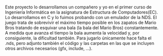 Este proyecto lo desarrollamos un compañero y yo en el primer curso de Ingeniería Informática en la asignatura de Estructura de Computadores(EC). Lo desarrollamos en C y lo fuimos probando con un emulador de la NDS. 
El juego trata de sobrevivir el máximo tiempo posible en los zapatos de Mario Bros tratando de esquivar una bala (la bala del Mario Bros) constantemente. A medida que avanza el tiempo la bala aumenta la velocidad y, por consiguiente, la dificultad también. 
Para jugarlo únicamente hace falta el .nds, pero adjunto también el código y las carpetas en las que se incluyen otros archivos necesarios (gfx, include, ...).
